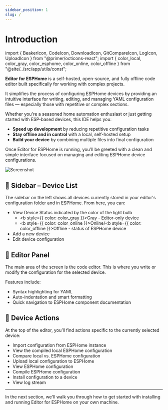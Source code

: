 ```yaml
---
sidebar_position: 1
slug: /
---
```


# Introduction

import { BeakerIcon, CodeIcon, DownloadIcon, GitCompareIcon, LogIcon, UploadIcon } from "@primer/octicons-react";
import { color_local, color_gray, color_esphome, color_online, color_offline } from "@site/../src/app/utils/const";


**Editor for ESPHome** is a self-hosted, open-source, and fully offline code editor built specifically for working with complex projects.

It simplifies the process of configuring ESPHome devices by providing an intuitive interface for writing, editing, and managing YAML configuration files — especially those with repetitive or complex sections.

Whether you're a seasoned home automation enthusiast or just getting started with ESP-based devices, this IDE helps you:

- **Speed up development** by reducing repetitive configuration tasks  
- **Stay offline and in control** with a local, self-hosted setup  
- **Build your device** by combining multiple files into final configuration

Once Editor for ESPHome is running, you'll be greeted with a clean and simple interface focused on managing and editing ESPHome device configurations.


![Screenshot](@site/static/img/screenshot.png)

## 📂 Sidebar – Device List

The sidebar on the left shows all devices currently stored in your editor's configuration folder and in ESPHome. From here, you can:

- View Device Status indicated by the color of the light bulb
    - <b style={{ color: color_gray }}>Gray</b> - Editor-only device
    - <b style={{ color: color_online }}>Online</b>/<b style={{ color: color_offline }}>Offline</b> - status of ESPHome device
- Add a new device
- Edit device configuration



## 📝 Editor Panel

The main area of the screen is the code editor. This is where you write or modify the configuration for the selected device.

Features include:

- Syntax highlighting for YAML
- Auto-indentation and smart formatting
- Quick navigation to ESPHome component documentation

## 🔧 Device Actions

At the top of the editor, you’ll find actions specific to the currently selected device:

- <DownloadIcon fill={color_local} /> Import configuration from ESPHome instance  
- <CodeIcon fill={color_local} /> View the compiled local ESPHome configuration  
- <GitCompareIcon fill={color_gray} /> Compare local vs. ESPHome configuration  
- <UploadIcon fill={color_gray} /> Upload local configuration to ESPHome  
- <CodeIcon fill={color_esphome} /> View ESPHome configuration  
- <BeakerIcon fill={color_esphome} /> Compile ESPHome configuration  
- <UploadIcon fill={color_esphome} /> Install configuration to a device  
- <LogIcon fill={color_esphome} /> View log stream  

---
In the next section, we'll walk you through how to get started with installing and running Editor for ESPHome on your own machine.